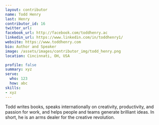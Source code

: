 ```yaml
---
layout: contributor
name: Todd Henry
last: Henry
contributor_id: 16
twitter_url: 
facebook_url: http://facebook.com/toddhenry.ac
linkedin_url: https://www.linkedin.com/in/toddhenry1/
website: https://www.toddhenry.com
bio: Author and Speaker
image: /assets/images/contributor_img/todd_henry.png
location: Cincinnati, OH, USA

profile: false
summary: xyz
serve:
  who: 123
  how: abc
skills:
- xyz
---
```


Todd writes books, speaks internationally on creativity, productivity, and passion for work, and helps people and teams generate brilliant ideas. In short, he is an arms dealer for the creative revolution.